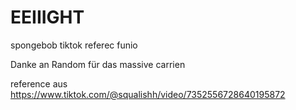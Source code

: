 # EEIIIGHT
spongebob tiktok referec funio

Danke an Random für das massive carrien

reference aus https://www.tiktok.com/@squalishh/video/7352556728640195872
